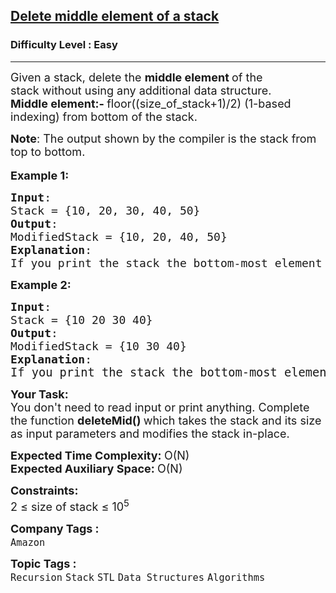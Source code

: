 <h2><a href="https://practice.geeksforgeeks.org/problems/delete-middle-element-of-a-stack/1?page=4&difficulty[]=0&status[]=solved&sortBy=submissions">Delete middle element of a stack</a></h2><h3>Difficulty Level : Easy</h3><hr><div class="problems_problem_content__Xm_eO"><p><span style="font-size: 18px;">Given a stack, delete the&nbsp;<strong>middle element </strong>of the stack&nbsp;without using any additional data structure.<br><strong>Middle element:- </strong>floor((size_of_stack+1)/2) (1-based indexing) from bottom of the stack.</span></p>
<p><strong style="font-size: 18px;">Note</strong><span style="font-size: 18px;">: The output shown by the compiler is the stack from top to bottom.</span><br>&nbsp;<br><strong><span style="font-size: 18px;">Example 1:</span></strong></p>
<pre><span style="font-size: 18px;"><strong>Input</strong>: 
Stack = {10, 20, 30, 40, 50}
<strong>Output</strong>:
ModifiedStack = {10, 20, 40, 50}
<strong>Explanation</strong>:
If you print the stack the bottom-most element will be 10 and the top-most element will be 50. Middle element will be element at index 3 from bottom, which is 30. Deleting 30, stack will look like {10 20 40 50}.</span>
</pre>
<p><strong><span style="font-size: 18px;">Example 2:</span></strong></p>
<pre><span style="font-size: 18px;"><strong>Input</strong>: 
Stack = {10 20 30 40}
<strong>Output</strong>:
ModifiedStack = {10 30 40}
<strong>Explanation</strong>:<br></span><span style="font-size: 14pt;">If you print the stack the bottom-most element will be 10 and the top-most element will be 40. Middle element will be element at index 2 from bottom, which is 20. Deleting 20, stack will look like {10 30 40}.</span></pre>
<p><strong><span style="font-size: 18px;">Your Task:</span></strong><br><span style="font-size: 18px;">You don't need to read input or print anything.&nbsp;Complete the function <strong>deleteMid() </strong>which takes the stack and its size as input parameters and modifies the stack in-place.</span></p>
<p><span style="font-size: 18px;"><strong>Expected Time Complexity: </strong>O(N)<br><strong>Expected Auxiliary Space:&nbsp;</strong>O(N)</span></p>
<p><span style="font-size: 18px;"><strong>Constraints:</strong><br>2 ≤ size of stack ≤ 10<sup>5</sup></span></p></div><p><span style=font-size:18px><strong>Company Tags : </strong><br><code>Amazon</code>&nbsp;<br><p><span style=font-size:18px><strong>Topic Tags : </strong><br><code>Recursion</code>&nbsp;<code>Stack</code>&nbsp;<code>STL</code>&nbsp;<code>Data Structures</code>&nbsp;<code>Algorithms</code>&nbsp;